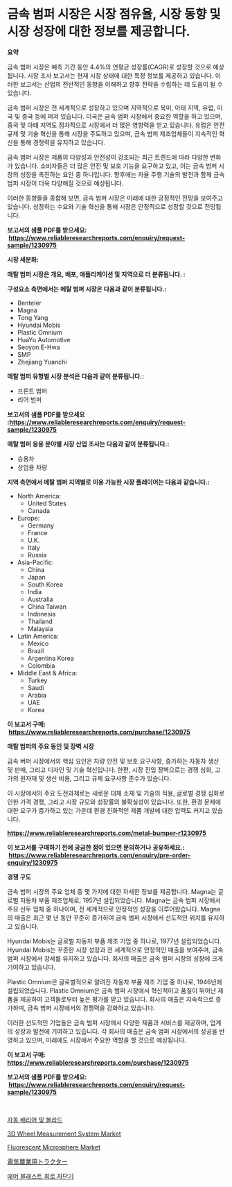 <p><h1>금속 범퍼 시장은 시장 점유율, 시장 동향 및 시장 성장에 대한 정보를 제공합니다.</h1></p><p><strong>요약</strong></p>
<p><p>금속 범퍼 시장은 예측 기간 동안 4.4%의 연평균 성장률(CAGR)로 성장할 것으로 예상됩니다. 시장 조사 보고서는 현재 시장 상태에 대한 특정 정보를 제공하고 있습니다. 이러한 보고서는 산업의 전반적인 동향을 이해하고 향후 전략을 수립하는 데 도움이 될 수 있습니다.</p><p>금속 범퍼 시장은 전 세계적으로 성장하고 있으며 지역적으로 북미, 아태 지역, 유럽, 미국 및 중국 등에 퍼져 있습니다. 미국은 금속 범퍼 시장에서 중요한 역할을 하고 있으며, 중국 및 아태 지역도 점차적으로 시장에서 더 많은 영향력을 얻고 있습니다. 유럽은 안전 규제 및 기술 혁신을 통해 시장을 주도하고 있으며, 금속 범퍼 제조업체들이 지속적인 혁신을 통해 경쟁력을 유지하고 있습니다.</p><p>금속 범퍼 시장은 제품의 다양성과 안전성이 강조되는 최근 트렌드에 따라 다양한 변화가 있습니다. 소비자들은 더 많은 안전 및 보호 기능을 요구하고 있고, 이는 금속 범퍼 시장의 성장을 촉진하는 요인 중 하나입니다. 향후에는 자율 주행 기술의 발전과 함께 금속 범퍼 시장이 더욱 다양해질 것으로 예상됩니다.</p><p>이러한 동향들을 종합해 보면, 금속 범퍼 시장은 미래에 대한 긍정적인 전망을 보여주고 있습니다. 성장하는 수요와 기술 혁신을 통해 시장은 안정적으로 성장할 것으로 전망됩니다.</p></p>
<p><strong>보고서의 샘플 PDF를 받으세요: &nbsp;<a href="https://www.reliableresearchreports.com/enquiry/request-sample/1230975">https://www.reliableresearchreports.com/enquiry/request-sample/1230975</a></strong></p>
<p><strong>시장 세분화:</strong></p>
<p><strong> 메탈 범퍼 시장은 개요, 배포, 애플리케이션 및 지역으로 더 분류됩니다. :</strong></p>
<p><strong>구성요소 측면에서는 메탈 범퍼 시장은 다음과 같이 분류됩니다.:</strong></p>
<p><ul><li>Benteler</li><li>Magna</li><li>Tong Yang</li><li>Hyundai Mobis</li><li>Plastic Omnium</li><li>HuaYu Automotive</li><li>Seoyon E-Hwa</li><li>SMP</li><li>Zhejiang Yuanchi</li></ul></p>
<p><strong> 메탈 범퍼 유형별 시장 분석은 다음과 같이 분류됩니다.:</strong></p>
<p><ul><li>프론트 범퍼</li><li>리어 범퍼</li></ul></p>
<p><strong>보고서의 샘플 PDF를 받으세요 :<a href="https://www.reliableresearchreports.com/enquiry/request-sample/1230975">https://www.reliableresearchreports.com/enquiry/request-sample/1230975</a></strong></p>
<p><strong> 메탈 범퍼 응용 분야별 시장 산업 조사는 다음과 같이 분류됩니다.:</strong></p>
<p><ul><li>승용차</li><li>상업용 차량</li></ul></p>
<p><strong>지역 측면에서 메탈 범퍼 지역별로 이용 가능한 시장 플레이어는 다음과 같습니다.:</strong></p>
<p><ul>
    <li>
        North America:
        <ul>
            <li>United States</li>
            <li>Canada</li>
        </ul>
    </li>
    <li>
        Europe:
        <ul>
            <li>Germany</li>
            <li>France</li>
            <li>U.K.</li>
            <li>Italy</li>
            <li>Russia</li>
        </ul>
    </li>
    <li>
        Asia-Pacific:
        <ul>
            <li>China</li>
            <li>Japan</li>
            <li>South Korea</li>
            <li>India</li>
            <li>Australia</li>
            <li>China Taiwan</li>
            <li>Indonesia</li>
            <li>Thailand</li>
            <li>Malaysia</li>
        </ul>
    </li>
    <li>
        Latin America:
        <ul>
            <li>Mexico</li>
            <li>Brazil</li>
            <li>Argentina Korea</li>
            <li>Colombia</li>
        </ul>
    </li>
    <li>
        Middle East & Africa:
        <ul>
            <li>Turkey</li>
            <li>Saudi</li>
            <li>Arabia</li>
            <li>UAE</li>
            <li>Korea</li>
        </ul>
    </li>
    </ul></p>
<p><strong>이 보고서 구매: &nbsp;<a href="https://www.reliableresearchreports.com/purchase/1230975">https://www.reliableresearchreports.com/purchase/1230975</a></strong></p>
<p><strong>메탈 범퍼의 주요 동인 및 장벽 시장</strong></p>
<p><p>금속 버퍼 시장에서의 핵심 요인은 차량 안전 및 보호 요구사항, 증가하는 자동차 생산 및 판매, 그리고 디자인 및 기술 혁신입니다. 한편, 시장 진입 장벽으로는 경쟁 심화, 고가의 원자재 및 생산 비용, 그리고 규제 요구사항 준수가 있습니다.</p><p>이 시장에서의 주요 도전과제로는 새로운 대체 소재 및 기술의 적용, 글로벌 경쟁 심화로 인한 가격 경쟁, 그리고 시장 규모와 성장률의 불확실성이 있습니다. 또한, 환경 문제에 대한 요구가 증가하고 있는 가운데 환경 친화적인 제품 개발에 대한 압력도 커지고 있습니다.</p></p>
<p><strong><a href="https://www.reliableresearchreports.com/metal-bumper-r1230975">https://www.reliableresearchreports.com/metal-bumper-r1230975</a></strong></p>
<p><strong>이 보고서를 구매하기 전에 궁금한 점이 있으면 문의하거나 공유하세요.: &nbsp;<a href="https://www.reliableresearchreports.com/enquiry/pre-order-enquiry/1230975">https://www.reliableresearchreports.com/enquiry/pre-order-enquiry/1230975</a></strong></p>
<p><strong>경쟁 구도</strong></p>
<p><p>금속 범퍼 시장의 주요 업체 중 몇 가지에 대한 자세한 정보를 제공합니다. Magna는 글로벌 자동차 부품 제조업체로, 1957년 설립되었습니다. Magna는 금속 범퍼 시장에서 주요 선두 업체 중 하나이며, 전 세계적으로 안정적인 성장을 이루어왔습니다. Magna의 매출은 최근 몇 년 동안 꾸준히 증가하여 금속 범퍼 시장에서 선도적인 위치를 유지하고 있습니다.</p><p>Hyundai Mobis는 글로벌 자동차 부품 제조 기업 중 하나로, 1977년 설립되었습니다. Hyundai Mobis는 꾸준한 시장 성장과 전 세계적으로 안정적인 매출을 보여주며, 금속 범퍼 시장에서 강세를 유지하고 있습니다. 회사의 매출은 금속 범퍼 시장의 성장에 크게 기여하고 있습니다.</p><p>Plastic Omnium은 글로벌적으로 알려진 자동차 부품 제조 기업 중 하나로, 1946년에 설립되었습니다. Plastic Omnium은 금속 범퍼 시장에서 혁신적이고 품질이 뛰어난 제품을 제공하여 고객들로부터 높은 평가를 받고 있습니다. 회사의 매출은 지속적으로 증가하며, 금속 범퍼 시장에서의 경쟁력을 강화하고 있습니다.</p><p>이러한 선도적인 기업들은 금속 범퍼 시장에서 다양한 제품과 서비스를 제공하며, 업계의 성장과 발전에 기여하고 있습니다. 각 회사의 매출은 금속 범퍼 시장에서의 성공을 반영하고 있으며, 미래에도 시장에서 주요한 역할을 할 것으로 예상됩니다.</p></p>
<p><strong>이 보고서 구매: &nbsp; <a href="https://www.reliableresearchreports.com/purchase/1230975">https://www.reliableresearchreports.com/purchase/1230975</a></strong></p>
<p><strong>보고서의 샘플 PDF를 받으세요: &nbsp;<a href="https://www.reliableresearchreports.com/enquiry/request-sample/1230975">https://www.reliableresearchreports.com/enquiry/request-sample/1230975</a></strong><strong></strong></p>
<p>&nbsp;</p>
<p><p><a href="https://github.com/Penelolack456456/Market-Research-Report-List-1/blob/main/597383224229.md">자동 배리어 및 볼라드</a></p><p><a href="https://www.linkedin.com/pulse/3d-wheel-measurement-system-market-comprehensive-report-its-share-vmosf?trackingId=pHufbP57k8qI%2FkrZJXtslQ%3D%3D">3D Wheel Measurement System Market</a></p><p><a href="https://issuu.com/reportprime-2/docs/fluorescent-microsphere-market-size-2030.pptx">Fluorescent Microsphere Market</a></p><p><a href="https://github.com/schmahlson/Market-Research-Report-List-1/blob/main/751887526024.md">電気農業用トラクター</a></p><p><a href="https://github.com/vsr06p4p49/Market-Research-Report-List-1/blob/main/192075824228.md">에어 블래스트 회로 차단기</a></p></p>